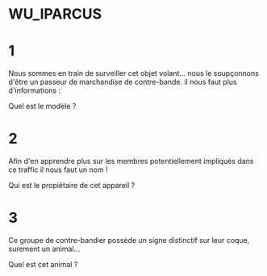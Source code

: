 # WU_IPARCUS
# 1
Nous sommes en train de surveiller cet objet volant... nous le soupçonnons d'être un passeur de marchandise de contre-bande.
il nous faut plus d'informations :

Quel est le modèle ?

# 2

 Afin d'en apprendre plus sur les membres potentiellement impliqués dans ce traffic il nous faut un nom !

Qui est le propiétaire de cet appareil ?

# 3

Ce groupe de contre-bandier possède un signe distinctif sur leur coque, surement un animal...

Quel est cet animal ?
